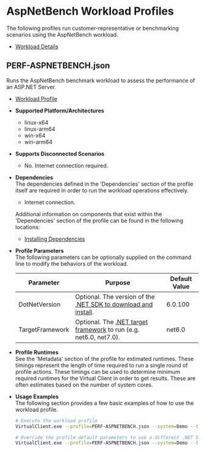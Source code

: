 ﻿# AspNetBench Workload Profiles
The following profiles run customer-representative or benchmarking scenarios using the AspNetBench workload.

* [Workload Details](./aspnetbench.md)  

## PERF-ASPNETBENCH.json
Runs the AspNetBench benchmark workload to assess the performance of an ASP.NET Server.

* [Workload Profile](https://github.com/microsoft/VirtualClient/blob/main/src/VirtualClient/VirtualClient.Main/profiles/PERF-ASPNETBENCH.json) 

* **Supported Platform/Architectures**
  * linux-x64
  * linux-arm64
  * win-x64
  * win-arm64

* **Supports Disconnected Scenarios**  
  * No. Internet connection required.

* **Dependencies**  
  The dependencies defined in the 'Dependencies' section of the profile itself are required in order to run the workload operations effectively.
  * Internet connection.

  Additional information on components that exist within the 'Dependencies' section of the profile can be found in the following locations:
  * [Installing Dependencies](https://microsoft.github.io/VirtualClient/docs/category/dependencies/)

* **Profile Parameters**  
  The following parameters can be optionally supplied on the command line to modify the behaviors of the workload.

  | Parameter                 | Purpose                                                           | Default Value |
  |---------------------------|-------------------------------------------------------------------|---------------|
  | DotNetVersion             | Optional. The version of the [.NET SDK to download and install](https://dotnet.microsoft.com/en-us/download/visual-studio-sdks). | 6.0.100       |
  | TargetFramework           | Optional. The [.NET target framework](https://learn.microsoft.com/en-us/dotnet/standard/frameworks) to run (e.g. net6.0, net7.0). | net6.0        |

* **Profile Runtimes**  
  See the 'Metadata' section of the profile for estimated runtimes. These timings represent the length of time required to run a single round of profile 
  actions. These timings can be used to determine minimum required runtimes for the Virtual Client in order to get results. These are often estimates based on the
  number of system cores. 

* **Usage Examples**  
  The following section provides a few basic examples of how to use the workload profile.

  ``` bash
  # Execute the workload profile
  VirtualClient.exe --profile=PERF-ASPNETBENCH.json --system=Demo --timeout=1440 --packageStore="{BlobConnectionString|SAS Uri}"

  # Override the profile default parameters to use a different .NET SDK version
  VirtualClient.exe --profile=PERF-ASPNETBENCH.json --system=Demo --timeout=1440 --packageStore="{BlobConnectionString|SAS Uri}" --parameters="DotNetVersion=6.0.307"
  ```